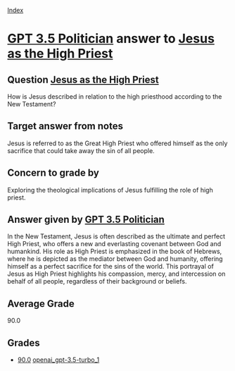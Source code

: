 
[Index](../../../index.md)
# [GPT 3.5 Politician](../../answering_models/GPT_3.5_Politician.md) answer to [Jesus as the High Priest](../../questions/Jesus_as_the_High_Priest.md)

## Question [Jesus as the High Priest](../../questions/Jesus_as_the_High_Priest.md)
How is Jesus described in relation to the high priesthood according to the New Testament?

## Target answer from notes
Jesus is referred to as the Great High Priest who offered himself as the only sacrifice that could take away the sin of all people.

## Concern to grade by
Exploring the theological implications of Jesus fulfilling the role of high priest.

## Answer given by [GPT 3.5 Politician](../../answering_models/GPT_3.5_Politician.md)
In the New Testament, Jesus is often described as the ultimate and perfect High Priest, who offers a new and everlasting covenant between God and humankind. His role as High Priest is emphasized in the book of Hebrews, where he is depicted as the mediator between God and humanity, offering himself as a perfect sacrifice for the sins of the world. This portrayal of Jesus as High Priest highlights his compassion, mercy, and intercession on behalf of all people, regardless of their background or beliefs.

## Average Grade
90.0

## Grades
 * [90.0](./Jesus_as_the_High_Priest_grades/openai_gpt-3.5-turbo_1.md) [openai_gpt-3.5-turbo_1](../../grading_models/openai_gpt-3.5-turbo_1.md)
